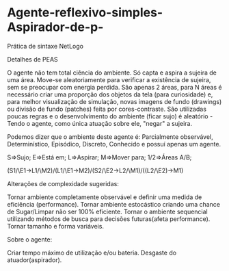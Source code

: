 # Agente-reflexivo-simples-Aspirador-de-p-
Prática de sintaxe NetLogo

Detalhes de PEAS

O agente não tem total ciência do ambiente. Só capta e aspira a sujeira de uma área. Move-se
aleatoriamente para verificar a existência de sujeira, sem se preocupar com energia perdida.
São apenas 2 áreas, para N áreas é necessário criar uma proporção dos objetos da tela (para 
curiosidade) e, para melhor visualização de simulação, novas imagens de fundo (drawings) ou 
divisão de fundo (patches) feita por cores-contraste. São utilizadas poucas regras e o 
desenvolvimento do ambiente (ficar sujo) é aleatório - Tendo o agente, como única atuação 
sobre ele, "negar" a sujeira.

Podemos dizer que o ambiente deste agente é: Parcialmente observável, Determinístico, Episódico, Discreto, Conhecido e possuí apenas um agente.

S=>Sujo;
E=>Está em;
L=>Aspirar;
M=>Mover para;
1/2=>Áreas A/B;

(S1/\E1->L1/\M2)/\(L1/\E1->M2)/\(S2/\E2->L2/\M1)/\((L2/\E2)->M1)

Alterações de complexidade sugeridas:

Tornar ambiente completamente observável e definir uma medida de eficiência (performance).
Tornar ambiente estocástico criando uma chance de Sugar/Limpar não ser 100% eficiente.
Tornar o ambiente sequencial utilizando métodos de busca para decisões futuras(afeta performance).
Tornar tamanho e forma variáveis.

Sobre o agente:

Criar tempo máximo de utilização e/ou bateria.
Desgaste do atuador(aspirador).
